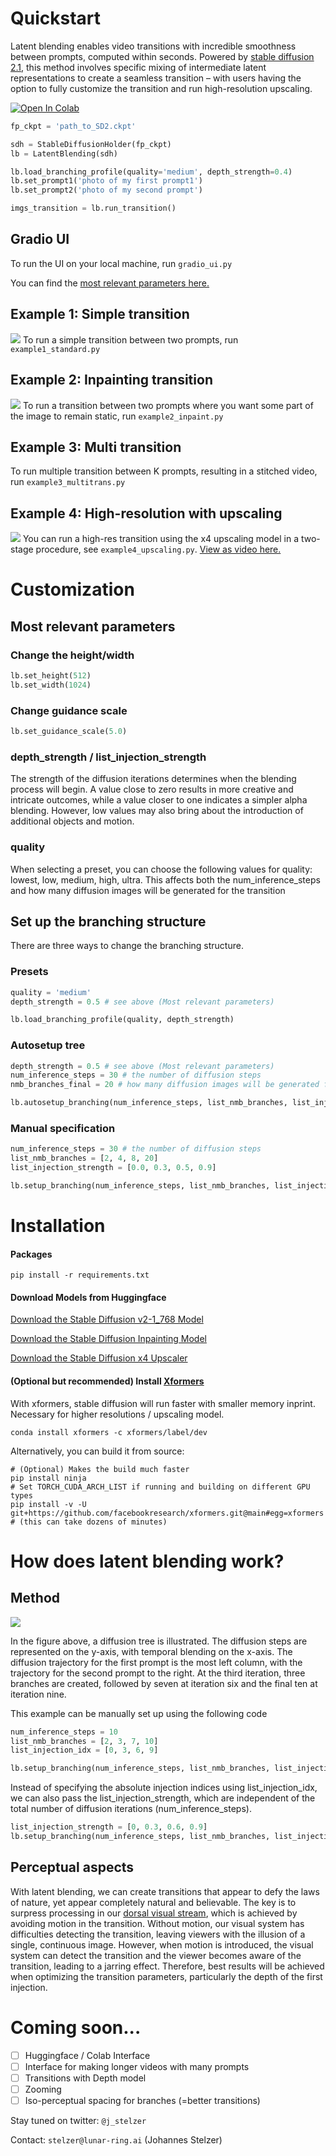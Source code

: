 # Quickstart

Latent blending enables video transitions with incredible smoothness between prompts, computed within seconds. Powered by [stable diffusion 2.1](https://stability.ai/blog/stablediffusion2-1-release7-dec-2022), this method involves specific mixing of intermediate latent representations to create a seamless transition – with users having the option to fully customize the transition and run high-resolution upscaling.

[![Open In Colab](https://colab.research.google.com/assets/colab-badge.svg)](https://colab.research.google.com/drive/1BhnWlNzkkokKvB9LEwp2O-yuvZXGNN_b?usp=sharing)

```python
fp_ckpt = 'path_to_SD2.ckpt'

sdh = StableDiffusionHolder(fp_ckpt)
lb = LatentBlending(sdh)

lb.load_branching_profile(quality='medium', depth_strength=0.4)
lb.set_prompt1('photo of my first prompt1')
lb.set_prompt2('photo of my second prompt')

imgs_transition = lb.run_transition()
```
## Gradio UI
To run the UI on your local machine, run `gradio_ui.py`

You can find the [most relevant parameters here.](parameters.md)

## Example 1: Simple transition
![](example1.jpg)
To run a simple transition between two prompts, run `example1_standard.py`

## Example 2: Inpainting transition
![](example2.jpg)
To run a transition between two prompts where you want some part of the image to remain static, run `example2_inpaint.py`

## Example 3: Multi transition
To run multiple transition between K prompts, resulting in a stitched video, run `example3_multitrans.py`

## Example 4: High-resolution with upscaling
![](example4.jpg)
You can run a high-res transition using the x4 upscaling model in a two-stage procedure, see `example4_upscaling.py`. [View as video here.](https://vimeo.com/787639426/f88dae2ea6)

# Customization

## Most relevant parameters

### Change the height/width
```python 
lb.set_height(512)
lb.set_width(1024)
```
### Change guidance scale
```python 
lb.set_guidance_scale(5.0)
```
### depth_strength / list_injection_strength
The strength of the diffusion iterations determines when the blending process will begin. A value close to zero results in more creative and intricate outcomes, while a value closer to one indicates a simpler alpha blending. However, low values may also bring about the introduction of additional objects and motion.

### quality
When selecting a preset, you can choose the following values for quality:
lowest, low, medium, high, ultra.
This affects both the num_inference_steps and how many diffusion images will be generated for the transition

## Set up the branching structure

There are three ways to change the branching structure.
### Presets
```python 
quality = 'medium'
depth_strength = 0.5 # see above (Most relevant parameters)

lb.load_branching_profile(quality, depth_strength)
```

### Autosetup tree
```python 
depth_strength = 0.5 # see above (Most relevant parameters)
num_inference_steps = 30 # the number of diffusion steps
nmb_branches_final = 20 # how many diffusion images will be generated for the transition

lb.autosetup_branching(num_inference_steps, list_nmb_branches, list_injection_strength)
```

### Manual specification
```python 
num_inference_steps = 30 # the number of diffusion steps
list_nmb_branches = [2, 4, 8, 20]
list_injection_strength = [0.0, 0.3, 0.5, 0.9]

lb.setup_branching(num_inference_steps, list_nmb_branches, list_injection_strength=list_injection_strength)
```

# Installation
#### Packages
```commandline
pip install -r requirements.txt
```
#### Download Models from Huggingface
[Download the Stable Diffusion v2-1_768 Model](https://huggingface.co/stabilityai/stable-diffusion-2-1)

[Download the Stable Diffusion Inpainting Model](https://huggingface.co/stabilityai/stable-diffusion-2-inpainting)

[Download the Stable Diffusion x4 Upscaler](https://huggingface.co/stabilityai/stable-diffusion-x4-upscaler)

#### (Optional but recommended) Install [Xformers](https://github.com/facebookresearch/xformers)
With xformers, stable diffusion will run faster with smaller memory inprint. Necessary for higher resolutions / upscaling model.

```commandline
conda install xformers -c xformers/label/dev
```

Alternatively, you can build it from source:
```commandline
# (Optional) Makes the build much faster
pip install ninja
# Set TORCH_CUDA_ARCH_LIST if running and building on different GPU types
pip install -v -U git+https://github.com/facebookresearch/xformers.git@main#egg=xformers
# (this can take dozens of minutes)
```

# How does latent blending work?
## Method
![](animation.gif)

In the figure above, a diffusion tree is illustrated. The diffusion steps are represented on the y-axis, with temporal blending on the x-axis. The diffusion trajectory for the first prompt is the most left column, with the trajectory for the second prompt to the right. At the third iteration, three branches are created, followed by seven at iteration six and the final ten at iteration nine.

This example can be manually set up using the following code
```python 
num_inference_steps = 10 
list_nmb_branches = [2, 3, 7, 10]
list_injection_idx = [0, 3, 6, 9]

lb.setup_branching(num_inference_steps, list_nmb_branches, list_injection_idx=list_injection_idx)
```

Instead of specifying the absolute injection indices using list_injection_idx, we can also pass the list_injection_strength, which are independent of the total number of diffusion iterations (num_inference_steps).
```python 
list_injection_strength = [0, 0.3, 0.6, 0.9]
lb.setup_branching(num_inference_steps, list_nmb_branches, list_injection_strength=list_injection_strength)
```
## Perceptual aspects
With latent blending, we can create transitions that appear to defy the laws of nature, yet appear completely natural and believable. The key is to surpress processing in our [dorsal visual stream](https://en.wikipedia.org/wiki/Two-streams_hypothesis#Dorsal_stream), which is achieved by avoiding motion in the transition. Without motion, our visual system has difficulties detecting the transition, leaving viewers with the illusion of a single, continuous image. However, when motion is introduced, the visual system can detect the transition and the viewer becomes aware of the transition, leading to a jarring effect. Therefore, best results will be achieved when optimizing the transition parameters, particularly the depth of the first injection.

# Coming soon...
- [ ] Huggingface / Colab Interface
- [ ] Interface for making longer videos with many prompts
- [ ] Transitions with Depth model
- [ ] Zooming
- [ ] Iso-perceptual spacing for branches (=better transitions)

Stay tuned on twitter: ```@j_stelzer```

Contact: ```stelzer@lunar-ring.ai``` (Johannes Stelzer)


